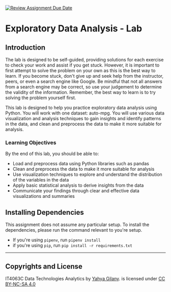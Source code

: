 [![Review Assignment Due Date](https://classroom.github.com/assets/deadline-readme-button-22041afd0340ce965d47ae6ef1cefeee28c7c493a6346c4f15d667ab976d596c.svg)](https://classroom.github.com/a/dVbSP2w4)
# Exploratory Data Analysis - Lab

## Introduction
The lab is designed to be self-guided, providing solutions for each exercise to check your work and assist if you get stuck. However, it is important to first attempt to solve the problem on your own as this is the best way to learn. If you become stuck, don't give up and seek help from the instructor, peers, or even a search engine like Google. Be mindful that not all answers from a search engine may be correct, so use your judgement to determine the validity of the information. Remember, the best way to learn is to try solving the problem yourself first.

This lab is designed to help you practice exploratory data analysis using Python. You will work with one dataset: auto-mpg. You will use various data visualization and analysis techniques to gain insights and identify patterns in the data, and clean and preprocess the data to make it more suitable for analysis.

### Learning Objectives
By the end of this lab, you should be able to:

- Load and preprocess data using Python libraries such as pandas
- Clean and preprocess the data to make it more suitable for analysis
- Use visualization techniques to explore and understand the distribution of the variables in the data
- Apply basic statistical analysis to derive insights from the data
- Communicate your findings through clear and effective data visualizations and summaries

## Installing Dependencies
This assignment does not assume any particular setup. To install the dependencies, please run the command relevant to you're setup.
- If you're using `pipenv`, run `pipenv install`
- if you're using `pip`, run `pip install -r requirements.txt`

---
## Copyrights and License
IT4063C Data Technologies Analytics by [Yahya Gilany](https://yahyagilany.io). is licensed under [CC BY-NC-SA 4.0](https://creativecommons.org/licenses/by-nc-sa/4.0/)
